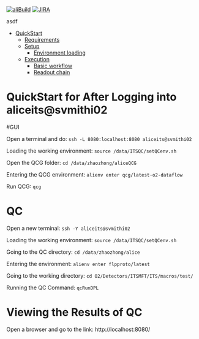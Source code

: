 [![aliBuild](https://img.shields.io/badge/aliBuild-dashboard-lightgrey.svg)](https://alisw.cern.ch/dashboard/d/000000001/main-dashboard?orgId=1&var-storagename=All&var-reponame=All&var-checkname=build%2FQualityControl%2Fo2-dataflow%2F0&var-upthreshold=30m&var-minuptime=30)
[![JIRA](https://img.shields.io/badge/JIRA-Report%20issue-blue.svg)](https://alice.its.cern.ch/jira/secure/CreateIssue.jspa?pid=11201&issuetype=1)

asdf

<!--TOC generated with https://github.com/ekalinin/github-markdown-toc-->
<!--./gh-md-toc --insert /path/to/README.md-->
<!--ts-->
   * [QuickStart](#quickstart)
      * [Requirements](#requirements)
      * [Setup](#setup)
         * [Environment loading](#environment-loading)
      * [Execution](#execution)
         * [Basic workflow](#basic-workflow)
         * [Readout chain](#readout-chain)


<!-- Added by: bvonhall, at:  -->

<!--te-->

# QuickStart for After Logging into aliceits@svmithi02 

#GUI 


Open a terminal and do: `ssh -L 8080:localhost:8080 aliceits@svmithi02`

Loading the working environment: `source /data/ITSQC/setQCenv.sh`

Open the QCG folder: `cd /data/zhaozhong/aliceQCG`

Entering the QCG environment: `alienv enter qcg/latest-o2-dataflow`

Run QCG: `qcg`



# QC 

Open a new terminal: `ssh -Y aliceits@svmithi02`

Loading the working environment: `source /data/ITSQC/setQCenv.sh`

Going to the QC directory: `cd /data/zhaozhong/alice`

Entering the environment: `alienv enter flpproto/latest`

Going to the working directory:  `cd O2/Detectors/ITSMFT/ITS/macros/test/`

Running the QC Command: `qcRunDPL`


# Viewing the Results of QC

Open a browser and go to the link: http://localhost:8080/

